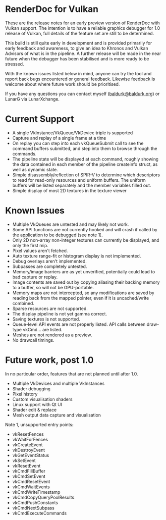 RenderDoc for Vulkan
========

These are the release notes for an early preview version of RenderDoc with Vulkan support. The intention is to have a reliable graphics debugger for 1.0 release of Vulkan, full details of the feature set are still to be determined.

This build is still quite early in development and is provided primarily for early feedback and awareness, to give an idea to Khronos and Vulkan Advisors of what is in the pipeline. A further release will be made in the near future when the debugger has been stabilised and is more ready to be stressed.

With the known issues listed below in mind, anyone can try the tool and report back bugs encountered or general feedback. Likewise feedback is welcome about where future work should be prioritised.

If you have any questions you can contact myself (baldurk@baldurk.org) or LunarG via LunarXchange.

Current Support
========

* A single VkInstance/VkQueue/VkDevice triple is supported
* Capture and replay of a single frame at a time
* On replay you can step into each vkQueueSubmit call to see the command buffers submitted, and step into them to browse through the commands.
* The pipeline state will be displayed at each command, roughly showing the data contained in each member of the pipeline createinfo struct, as well as dynamic state.
* Simple disassembly/reflection of SPIR-V to determine which descriptors to read for read-only resources and uniform buffers. The uniform buffers will be listed separately and the member variables filled out.
* Simple display of most 2D textures in the texture viewer

Known Issues
========

* Multiple VkQueues are untested and may likely not work.
* Some API functions are not currently hooked and will crash if called by the application to be debugged (see note 1).
* Only 2D non-array non-integer textures can currently be displayed, and only the first mip.
* Pixel values aren't fetched.
* Auto texture range-fit or histogram display is not implemented.
* Debug overlays aren't implemented.
* Subpasses are completely untested.
* Memory/image barriers are as yet unverified, potentially could lead to bad capture or replay.
* Image contents are saved out by copying aliasing their backing memory to a buffer, so will not be GPU-portable.
* Memory maps are not intercepted, so any modifications are saved by reading back from the mapped pointer, even if it is uncached/write combined.
* Sparse resources are not supported.
* The display pipeline is not yet gamma correct.
* Saving textures is not supported.
* Queue-level API events are not properly listed. API calls between draw-type vkCmd... are listed.
* Meshes are not rendered as a preview.
* No drawcall timings.

Future work, post 1.0
========

In no particular order, features that are not planned until after 1.0.

* Multiple VkDevices and multiple VkInstances
* Shader debugging
* Pixel history
* Custom visualisation shaders
* Linux support with Qt UI
* Shader edit & replace
* Mesh output data capture and visualisation


Note 1, unsupported entry points:

* vkResetFences
* vkWaitForFences
* vkCreateEvent
* vkDestroyEvent
* vkGetEventStatus
* vkSetEvent
* vkResetEvent
* vkCmdFillBuffer
* vkCmdSetEvent
* vkCmdResetEvent
* vkCmdWaitEvents
* vkCmdWriteTimestamp
* vkCmdCopyQueryPoolResults
* vkCmdPushConstants
* vkCmdNextSubpass
* vkCmdExecuteCommands
